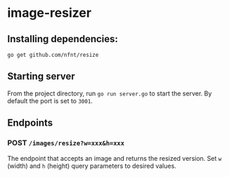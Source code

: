 # image-resizer

## Installing dependencies: 
`go get github.com/nfnt/resize`

## Starting server
From the project directory, run `go run server.go` to start the server. By default the port is set to `3001`.

## Endpoints

### POST `/images/resize?w=xxx&h=xxx`

The endpoint that accepts an image and returns the resized version. Set `w` (width) and `h` (height) query parameters to desired values.

